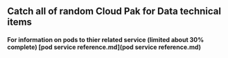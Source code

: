 ## Catch all of random Cloud Pak for Data technical items
#### For information on pods to thier related service (limited about 30% complete) [pod service reference.md](pod service reference.md)
